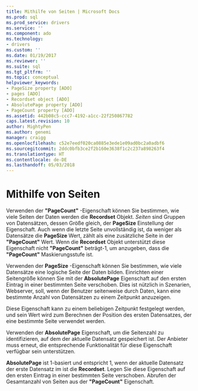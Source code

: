 ```yaml
---
title: Mithilfe von Seiten | Microsoft Docs
ms.prod: sql
ms.prod_service: drivers
ms.service: ''
ms.component: ado
ms.technology:
- drivers
ms.custom: ''
ms.date: 01/19/2017
ms.reviewer: ''
ms.suite: sql
ms.tgt_pltfrm: ''
ms.topic: conceptual
helpviewer_keywords:
- PageSize property [ADO]
- pages [ADO]
- Recordset object [ADO]
- AbsolutePage property [ADO]
- PageCount property [ADO]
ms.assetid: 442b08c5-ccc7-4192-a1cc-22f250867782
caps.latest.revision: 10
author: MightyPen
ms.author: genemi
manager: craigg
ms.openlocfilehash: c52e7eedf020ca0885e3ede1e09ad0bc2a0adbf6
ms.sourcegitcommit: 2ddc0bfb3ce2f2b160e3638f1c2c237a898263f4
ms.translationtype: HT
ms.contentlocale: de-DE
ms.lasthandoff: 05/03/2018
---
```

# <a name="using-pages"></a>Mithilfe von Seiten
Verwenden der **"PageCount"** -Eigenschaft können Sie bestimmen, wie viele Seiten der Daten werden die **Recordset** Objekt. *Seiten* sind Gruppen von Datensätzen, dessen Größe gleich, der **PageSize** Einstellung der Eigenschaft. Auch wenn die letzte Seite unvollständig ist, da weniger als Datensätze die **PageSize** Wert, zählt als eine zusätzliche Seite in der **"PageCount"** Wert. Wenn die **Recordset** Objekt unterstützt diese Eigenschaft nicht **"PageCount"** beträgt-1, um anzugeben, dass die **"PageCount"** Maskierungsstufe ist.  
  
 Verwenden der **PageSize** -Eigenschaft können Sie bestimmen, wie viele Datensätze eine logische Seite der Daten bilden. Einrichten einer Seitengröße können Sie mit der **AbsolutePage** Eigenschaft auf den ersten Eintrag in einer bestimmten Seite verschoben. Dies ist nützlich in Szenarien, Webserver, soll, wenn der Benutzer seitenweise durch Daten, kann eine bestimmte Anzahl von Datensätzen zu einem Zeitpunkt anzuzeigen.  
  
 Diese Eigenschaft kann zu einem beliebigen Zeitpunkt festgelegt werden, und sein Wert wird zum Berechnen der Position des ersten Datensatzes, der eine bestimmte Seite verwendet werden.  
  
 Verwenden der **AbsolutePage** Eigenschaft, um die Seitenzahl zu identifizieren, auf dem der aktuelle Datensatz gespeichert ist. Der Anbieter muss erneut, die entsprechende Funktionalität für diese Eigenschaft verfügbar sein unterstützen.  
  
 **AbsolutePage** ist 1-basiert und entspricht 1, wenn der aktuelle Datensatz der erste Datensatz im ist die **Recordset**. Legen Sie diese Eigenschaft auf den ersten Eintrag in einer bestimmten Seite verschoben. Abrufen der Gesamtanzahl von Seiten aus der **"PageCount"** Eigenschaft.
